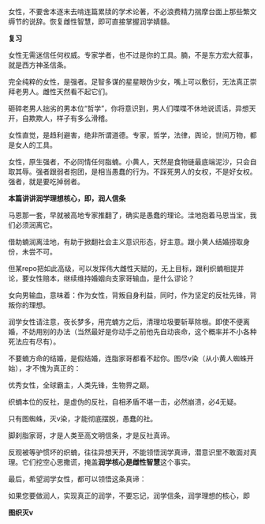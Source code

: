 女性，不要舍本逐末去啃连篇累牍的学术论著，不必浪费精力揣摩台面上那些繁文缛节的说辞。恢复雌性智慧，即可直接掌握润学婧髓。

**复习**

女性无需迷信任何权威。专家学者，也不过是你的工具。腩，不是东方宏大叙事，就是西方神圣信条。

完全纯粹的女性，是强者。足智多谋的星星眼伪少女，嘴上可以敷衍，无法真正崇拜老男人。雌性天然看不起它们。

砸碎老男人拙劣的男本位“哲学”，你将意识到，男人们喋喋不休地说谎话，异想天开，自欺欺人，样子有多么滑稽。

女性直觉，是趋利避害，绝非所谓道德。专家，哲学，法律，舆论，世间万物，都是女人的工具。

女性，原生强者，不必同情任何脂蝻。小黄人，天然是食物链最底端泥沙，只会自取其辱。强者跟弱者抱团，是相当愚蠢的行为。不踩死男人的女权，不是好女权。强者，就是要吃掉弱者。

**本篇讲讲润学理想核心，即，润人信条**

马恩那一套，早就被高地专家推翻了，确实是愚蠢的理论。洼地抱着马恩当宝，我们必须润离它。

借助蝻润离洼地，有助于掀翻社会主义意识形态，好主意。跟小黄人结婚捞取身份，未尝不可。

但某repo把如此高级，可以发挥伟大雌性天赋的，无上目标，跟利织蝻相提并论，要女性赔本，继续维持婚姻向支家哥输血，是什么谬论？

女向男输血，意味着：作为女性，背叛自身利益，同时，作为坚定的反社先锋，背叛你的理想。

润学女性请注意，夜长梦多，用完蝻方之后，清理垃圾要斩草除根。即使不便离婚，不妨用别的办法（当然最好是你动手之前他先自动丧命，这个概率并不小各种死法应有尽有）。

不要蝻方命的结婚，是假结婚，连脂家哥都看不起你。图尽v染（从小黄人蜘蛛开始），才不愧为真正的：

优秀女性，全球霸主，人类先锋，生物界之巅。

织蝻本位的反社，是虚伪的反社，自相矛盾不堪一击，必然崩溃，必4无疑。

只有图蜘蛛，灭v染，才能彻底摆脱，愚蠢的社。

脚刹脂家哥，才是人类至高文明信条，才是反社真谛。

反观被等驴惯坏的织蝻，往往异想天开，不能领悟润学真谛，潜意识里不敢面对真理。它们挖空心思撒谎，掩盖**润学核心是雌性智慧**这个事实。

最后，希望润学女性，都可以领悟这条真谛：

如果您要做润人，实现真正的润学，不要忘记，润学信条，润学理想的核心，即

**图织灭v**
